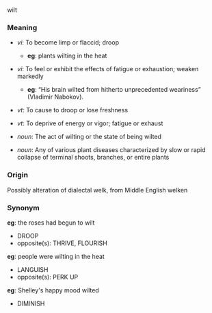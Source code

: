 wilt
### Meaning
+ _vi_: To become limp or flaccid; droop
    + __eg__: plants wilting in the heat
+ _vi_: To feel or exhibit the effects of fatigue or exhaustion; weaken markedly
    + __eg__: “His brain wilted from hitherto unprecedented weariness” (Vladimir Nabokov).
+ _vt_: To cause to droop or lose freshness
+ _vt_: To deprive of energy or vigor; fatigue or exhaust

+ _noun_: The act of wilting or the state of being wilted
+ _noun_: Any of various plant diseases characterized by slow or rapid collapse of terminal shoots, branches, or entire plants

### Origin

Possibly alteration of dialectal welk, from Middle English welken

### Synonym

__eg__: the roses had begun to wilt

+ DROOP
+ opposite(s): THRIVE, FLOURISH

__eg__: people were wilting in the heat

+ LANGUISH
+ opposite(s): PERK UP

__eg__: Shelley's happy mood wilted

+ DIMINISH


